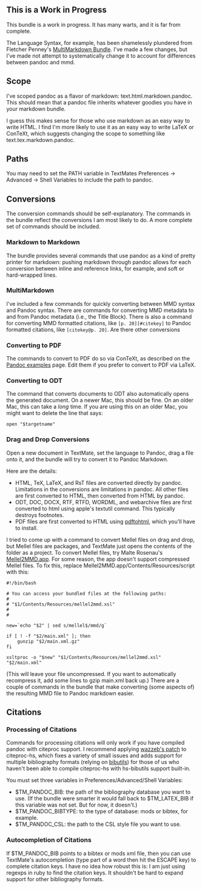 ## This is a Work in Progress ##

This bundle is a work in progress. It has many warts, and it is far from complete.

The Language Syntax, for example, has been shamelessly plundered from Fletcher Penney's [MultiMarkdown Bundle](http://fletcherpenney.net/multimarkdown/multimarkdown_bundle_for_textm/). I've made a few changes, but I've made not attempt to systematically change it to account for differences between pandoc and mmd.

## Scope ##

I've scoped pandoc as a flavor of markdown: text.html.markdown.pandoc. This should mean that a pandoc file inherits whatever goodies you have in your markdown bundle. 

I guess this makes sense for those who use markdown as an easy way to write HTML. I find I'm more likely to use it as an easy way to write LaTeX or ConTeXt, which suggests changing the scope to something like text.tex.markdown.pandoc.

## Paths ##

You may need to set the PATH variable in TextMates Preferences -> Advanced -> Shell Variables to include the path to pandoc.

## Conversions

The conversion commands should be self-explanatory. The commands in the bundle reflect the conversions I am most likely to do. A more complete set of commands should be included.

### Markdown to Markdown ###

The bundle provides several commands that use pandoc as a kind of pretty printer for markdown: pushing markdown through pandoc allows for each conversion between inline and reference links, for example, and soft or hard-wrapped lines.

### MultiMarkdown ###

I've included a few commands for quickly converting between MMD syntax and Pandoc syntax. There are commands for converting MMD metadata to and from Pandoc metadata (i.e., the Title Block). There is also a command for converting MMD formatted citations, like `[p. 20][#citekey]` to Pandoc formatted citations, like `[citekey@p. 20]`. Are there other conversions

### Converting to PDF ###

The commands to convert to PDF do so via ConTeXt, as described on the [Pandoc examples](http://johnmacfarlane.net/pandoc/examples.html) page. Edit them if you prefer to convert to PDF via LaTeX.

### Converting to ODT ###

The command that converts documents to ODT also automatically opens the generated document. On a newer Mac, this should be fine. On an older Mac, this can take a *long* time. If you are using this on an older Mac, you might want to delete the line that says:

    open "$targetname"

### Drag and Drop Conversions ###

Open a new document in TextMate, set the language to Pandoc, drag a file onto it, and the bundle will try to convert it to Pandoc Markdown.

Here are the details:

+   HTML, TeX, LaTeX, and RsT files are converted directly by pandoc. Limitations in the conversions are limitations in pandoc. All other files are first converted to HTML, then converted from HTML by pandoc. 
+   ODT, DOC, DOCX, RTF, RTFD, WORDML, and webarchive files are first converted to html using apple's textutil command. This typically destroys footnotes.
+   PDF files are first converted to HTML using [pdftohtml](http://pdftohtml.sourceforge.ne,t/), which you'll have to install.

I tried to come up with a command to convert Mellel files on drag and drop, but Mellel files are packages, and TextMate just opens the contents of the folder as a project. To convert Mellel files, try Malte Rosenau's [Mellel2MMD.app](http://wwwuser.gwdg.de/~mrosena/). For some reason, the app doesn't support compressed Mellel files. To fix this, replace Mellel2MMD.app/Contents/Resources/script with this:

    #!/bin/bash

    # You can access your bundled files at the following paths:
    #
    # "$1/Contents/Resources/mellel2mmd.xsl"
    #
    #

    new=`echo "$2" | sed s/mellel$/mmd/g`

    if [ ! -f "$2/main.xml" ]; then 
    	gunzip "$2/main.xml.gz"
    fi

    xsltproc -o "$new" "$1/Contents/Resources/mellel2mmd.xsl" "$2/main.xml"

(This will leave your file uncompressed. If you want to automatically recompress it, add some lines to gzip main.xml back up.) There are a couple of commands in the bundle that make converting (some aspects of) the resulting MMD file to Pandoc markdown easier.

## Citations ##

### Processing of Citations ###

Commands for processing citations will only work if you have compiled pandoc with citeproc support. I recommend applying [wazzeb's patch](http://code.google.com/p/citeproc-hs/issues/detail?id=4)  to citeproc-hs, which fixes a variety of small issues and adds support for multiple bibliography formats (relying on  [bibutils](http://www.scripps.edu/~cdputnam/software/bibutils/)) for those of us who haven't been able to compile citeproc-hs with hs-bibutils support built-in.

You must set three variables in Preferences/Advanced/Shell Variables:

+   $TM\_PANDOC\_BIB: the path of the bibliography database you want to use. (If the bundle were smarter it would fall back to $TM\_LATEX\_BIB if this variable was not set. But for now, it doesn't.)
+   $TM\_PANDOC\_BIBTYPE: to the type of database: mods or bibtex, for example. 
+   $TM\_PANDOC\_CSL: the path to the CSL style file you want to use.

### Autocompletion of Citations ###

If $TM\_PANDOC\_BIB points to a bibtex or mods xml file, then you can use TextMate's autocompletion (type part of a word then hit the ESCAPE key) to complete citation keys. I have no idea how robust this is: I am just using regexps in ruby to find the citation keys. It shouldn't be hard to expand support for other bibliography formats.
